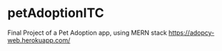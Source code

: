 # petAdoptionITC
Final Project of a Pet Adoption app, using MERN stack
https://adopcy-web.herokuapp.com/
